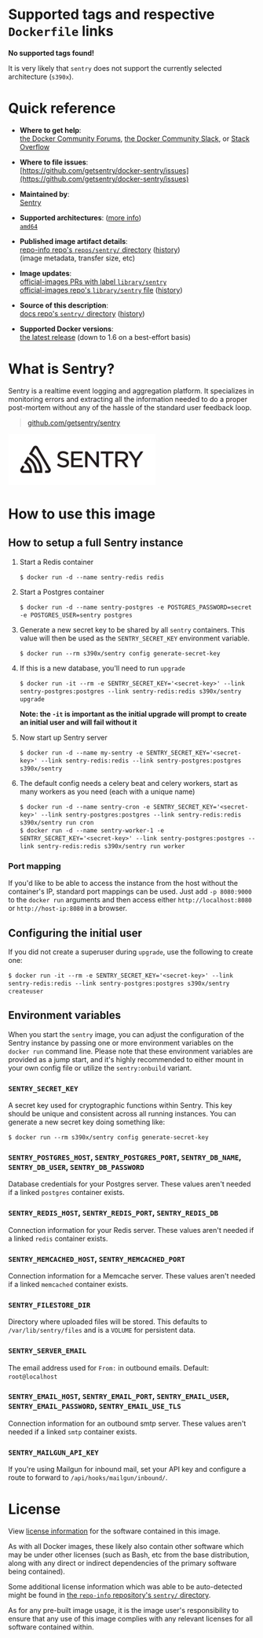 <!--

********************************************************************************

WARNING:

    DO NOT EDIT "sentry/README.md"

    IT IS AUTO-GENERATED

    (from the other files in "sentry/" combined with a set of templates)

********************************************************************************

-->

# Supported tags and respective `Dockerfile` links

**No supported tags found!**

It is very likely that `sentry` does not support the currently selected architecture (`s390x`).

# Quick reference

-	**Where to get help**:  
	[the Docker Community Forums](https://forums.docker.com/), [the Docker Community Slack](https://blog.docker.com/2016/11/introducing-docker-community-directory-docker-community-slack/), or [Stack Overflow](https://stackoverflow.com/search?tab=newest&q=docker)

-	**Where to file issues**:  
	[https://github.com/getsentry/docker-sentry/issues](https://github.com/getsentry/docker-sentry/issues)

-	**Maintained by**:  
	[Sentry](https://github.com/getsentry/docker-sentry)

-	**Supported architectures**: ([more info](https://github.com/docker-library/official-images#architectures-other-than-amd64))  
	[`amd64`](https://hub.docker.com/r/amd64/sentry/)

-	**Published image artifact details**:  
	[repo-info repo's `repos/sentry/` directory](https://github.com/docker-library/repo-info/blob/master/repos/sentry) ([history](https://github.com/docker-library/repo-info/commits/master/repos/sentry))  
	(image metadata, transfer size, etc)

-	**Image updates**:  
	[official-images PRs with label `library/sentry`](https://github.com/docker-library/official-images/pulls?q=label%3Alibrary%2Fsentry)  
	[official-images repo's `library/sentry` file](https://github.com/docker-library/official-images/blob/master/library/sentry) ([history](https://github.com/docker-library/official-images/commits/master/library/sentry))

-	**Source of this description**:  
	[docs repo's `sentry/` directory](https://github.com/docker-library/docs/tree/master/sentry) ([history](https://github.com/docker-library/docs/commits/master/sentry))

-	**Supported Docker versions**:  
	[the latest release](https://github.com/docker/docker-ce/releases/latest) (down to 1.6 on a best-effort basis)

# What is Sentry?

Sentry is a realtime event logging and aggregation platform. It specializes in monitoring errors and extracting all the information needed to do a proper post-mortem without any of the hassle of the standard user feedback loop.

> [github.com/getsentry/sentry](https://github.com/getsentry/sentry)

![logo](https://raw.githubusercontent.com/docker-library/docs/7d1c6fff37893bcefc186de7b978f5bdb2f801f6/sentry/logo.png)

# How to use this image

## How to setup a full Sentry instance

1.	Start a Redis container

	```console
	$ docker run -d --name sentry-redis redis
	```

2.	Start a Postgres container

	```console
	$ docker run -d --name sentry-postgres -e POSTGRES_PASSWORD=secret -e POSTGRES_USER=sentry postgres
	```

3.	Generate a new secret key to be shared by all `sentry` containers. This value will then be used as the `SENTRY_SECRET_KEY` environment variable.

	```console
	$ docker run --rm s390x/sentry config generate-secret-key
	```

4.	If this is a new database, you'll need to run `upgrade`

	```console
	$ docker run -it --rm -e SENTRY_SECRET_KEY='<secret-key>' --link sentry-postgres:postgres --link sentry-redis:redis s390x/sentry upgrade
	```

	**Note: the `-it` is important as the initial upgrade will prompt to create an initial user and will fail without it**

5.	Now start up Sentry server

	```console
	$ docker run -d --name my-sentry -e SENTRY_SECRET_KEY='<secret-key>' --link sentry-redis:redis --link sentry-postgres:postgres s390x/sentry
	```

6.	The default config needs a celery beat and celery workers, start as many workers as you need (each with a unique name)

	```console
	$ docker run -d --name sentry-cron -e SENTRY_SECRET_KEY='<secret-key>' --link sentry-postgres:postgres --link sentry-redis:redis s390x/sentry run cron
	$ docker run -d --name sentry-worker-1 -e SENTRY_SECRET_KEY='<secret-key>' --link sentry-postgres:postgres --link sentry-redis:redis s390x/sentry run worker
	```

### Port mapping

If you'd like to be able to access the instance from the host without the container's IP, standard port mappings can be used. Just add `-p 8080:9000` to the `docker run` arguments and then access either `http://localhost:8080` or `http://host-ip:8080` in a browser.

## Configuring the initial user

If you did not create a superuser during `upgrade`, use the following to create one:

```console
$ docker run -it --rm -e SENTRY_SECRET_KEY='<secret-key>' --link sentry-redis:redis --link sentry-postgres:postgres s390x/sentry createuser
```

## Environment variables

When you start the `sentry` image, you can adjust the configuration of the Sentry instance by passing one or more environment variables on the `docker run` command line. Please note that these environment variables are provided as a jump start, and it's highly recommended to either mount in your own config file or utilize the `sentry:onbuild` variant.

### `SENTRY_SECRET_KEY`

A secret key used for cryptographic functions within Sentry. This key should be unique and consistent across all running instances. You can generate a new secret key doing something like:

```console
$ docker run --rm s390x/sentry config generate-secret-key
```

### `SENTRY_POSTGRES_HOST`, `SENTRY_POSTGRES_PORT`, `SENTRY_DB_NAME`, `SENTRY_DB_USER`, `SENTRY_DB_PASSWORD`

Database credentials for your Postgres server. These values aren't needed if a linked `postgres` container exists.

### `SENTRY_REDIS_HOST`, `SENTRY_REDIS_PORT`, `SENTRY_REDIS_DB`

Connection information for your Redis server. These values aren't needed if a linked `redis` container exists.

### `SENTRY_MEMCACHED_HOST`, `SENTRY_MEMCACHED_PORT`

Connection information for a Memcache server. These values aren't needed if a linked `memcached` container exists.

### `SENTRY_FILESTORE_DIR`

Directory where uploaded files will be stored. This defaults to `/var/lib/sentry/files` and is a `VOLUME` for persistent data.

### `SENTRY_SERVER_EMAIL`

The email address used for `From:` in outbound emails. Default: `root@localhost`

### `SENTRY_EMAIL_HOST`, `SENTRY_EMAIL_PORT`, `SENTRY_EMAIL_USER`, `SENTRY_EMAIL_PASSWORD`, `SENTRY_EMAIL_USE_TLS`

Connection information for an outbound smtp server. These values aren't needed if a linked `smtp` container exists.

### `SENTRY_MAILGUN_API_KEY`

If you're using Mailgun for inbound mail, set your API key and configure a route to forward to `/api/hooks/mailgun/inbound/`.

# License

View [license information](https://github.com/getsentry/sentry/blob/master/LICENSE) for the software contained in this image.

As with all Docker images, these likely also contain other software which may be under other licenses (such as Bash, etc from the base distribution, along with any direct or indirect dependencies of the primary software being contained).

Some additional license information which was able to be auto-detected might be found in [the `repo-info` repository's `sentry/` directory](https://github.com/docker-library/repo-info/tree/master/repos/sentry).

As for any pre-built image usage, it is the image user's responsibility to ensure that any use of this image complies with any relevant licenses for all software contained within.
